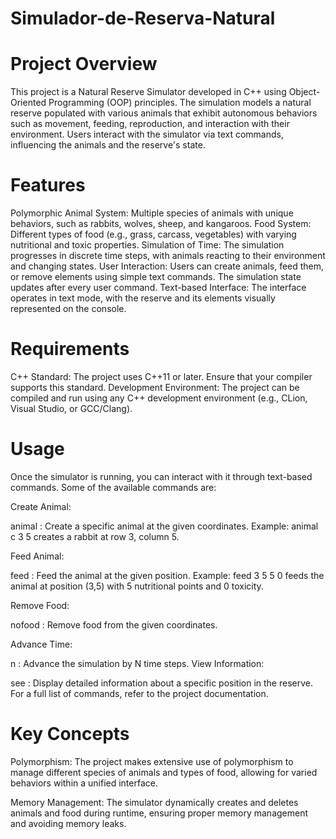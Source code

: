 # Simulador-de-Reserva-Natural

# Project Overview

This project is a Natural Reserve Simulator developed in C++ using Object-Oriented Programming (OOP) principles. The simulation models a natural reserve populated with various animals that exhibit autonomous behaviors such as movement, feeding, reproduction, and interaction with their environment. Users interact with the simulator via text commands, influencing the animals and the reserve's state.

# Features

Polymorphic Animal System: Multiple species of animals with unique behaviors, such as rabbits, wolves, sheep, and kangaroos.
Food System: Different types of food (e.g., grass, carcass, vegetables) with varying nutritional and toxic properties.
Simulation of Time: The simulation progresses in discrete time steps, with animals reacting to their environment and changing states.
User Interaction: Users can create animals, feed them, or remove elements using simple text commands. The simulation state updates after every user command.
Text-based Interface: The interface operates in text mode, with the reserve and its elements visually represented on the console.

# Requirements
C++ Standard: The project uses C++11 or later. Ensure that your compiler supports this standard.
Development Environment: The project can be compiled and run using any C++ development environment (e.g., CLion, Visual Studio, or GCC/Clang).

# Usage
Once the simulator is running, you can interact with it through text-based commands. Some of the available commands are:

Create Animal:

animal <species> <row> <col>: Create a specific animal at the given coordinates.
Example: animal c 3 5 creates a rabbit at row 3, column 5.

Feed Animal:

feed <row> <col> <nutritional points> <toxicity points>: Feed the animal at the given position.
Example: feed 3 5 5 0 feeds the animal at position (3,5) with 5 nutritional points and 0 toxicity.

Remove Food:

nofood <row> <col>: Remove food from the given coordinates.

Advance Time:

n <N>: Advance the simulation by N time steps.
View Information:

see <row> <col>: Display detailed information about a specific position in the reserve.
For a full list of commands, refer to the project documentation.

# Key Concepts
Polymorphism: The project makes extensive use of polymorphism to manage different species of animals and types of food, allowing for varied behaviors within a unified interface.

Memory Management: The simulator dynamically creates and deletes animals and food during runtime, ensuring proper memory management and avoiding memory leaks.
